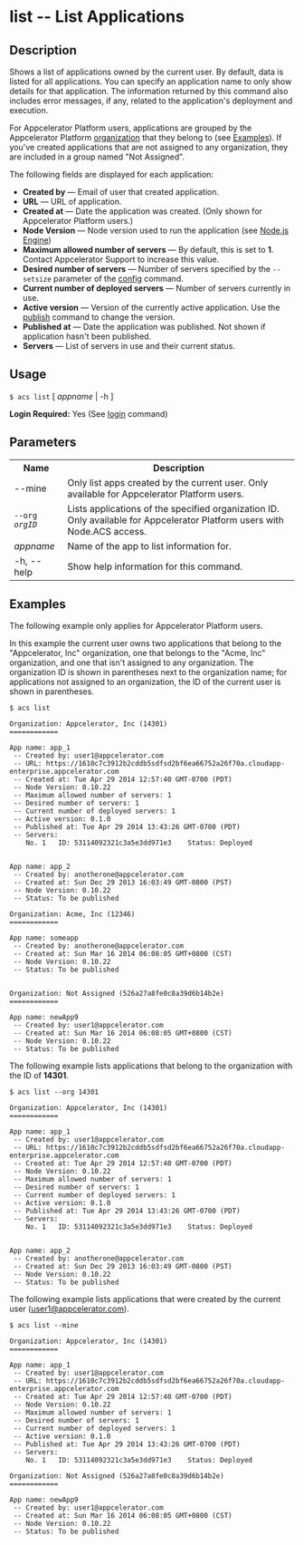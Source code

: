 
# list -- List Applications

## Description

Shows a list of applications owned by the current user. By default, data is listed for all applications. 
You can specify an application name to only show details for that application. The information returned
by this command also includes error messages, if any, related to the application's deployment and execution. 

For Appcelerator Platform users,
applications are grouped by the Appcelerator Platform [organization](#!/guide/node_orgs) that they belong to (see [Examples](#!/guide/node_cli_list-section-examples)). 
If you've created applications that are not assigned to any organization, they are included in a group named "Not Assigned".

The following fields are displayed for each application:

* **Created by** &mdash; Email of user that created application.
* **URL** &mdash; URL of application.
* **Created at**  &mdash; Date the application was created. (Only shown for Appcelerator Platform users.)
* **Node Version**  &mdash; Node version used to run the application (see [Node.js Engine](#!/guide/node_standard-section-node-js-engine))
* **Maximum allowed number of servers**  &mdash; By default, this is set to **1**. Contact Appcelerator Support to increase this value.
* **Desired number of servers**  &mdash; Number of servers specified by the `--setsize` parameter of the 
[config](#!/guide/node_cli_config) command.
* **Current number of deployed servers**  &mdash; Number of servers currently in use.
* **Active version** &mdash;  Version of the currently active application. Use the [publish](#!/guide/node_cli_publish) command to change the version.
* **Published at** &mdash;  Date the application was published. Not shown if application hasn't been published.
* **Servers** &mdash; List of servers in use and their current status.

## Usage

`$ acs list` [ _appname_ | -h ]

**Login Required:** Yes (See [login](#!/guide/node_cli_login) command)

## Parameters

<table class="doc-table">
    <tbody>
        <tr>
            <th>Name</th>
            <th>Description</th>
        </tr>
        <tr>
            <td>--mine</td>
            <td>Only list apps created by the current user. Only available for Appcelerator Platform users.</td>
        </tr>
        <tr>
            <td><code>--org <em>orgID</em></code></td>
            <td>Lists applications of the specified organization ID. Only available for Appcelerator Platform users with Node.ACS access.</td>
        </tr>
        <tr>
            <td><i>appname</i></td>
            <td>Name of the app to list information for.</td>
        </tr>
        <tr>
            <td>-h, --help</td>
            <td>Show help information for this command.</td>
        </tr>
    </tbody>
</table>

## Examples

The following example only applies for Appcelerator Platform users.

In this example the current user owns two applications that belong to the "Appcelerator, Inc" 
organization, one that belongs to the "Acme, Inc" organization, and one that isn't assigned to any
organization. The organization ID is shown in parentheses next to the organization name; for applications
not assigned to an organization, the ID of the current user is shown in parentheses.
    
    $ acs list
    
    Organization: Appcelerator, Inc (14301)
    ============ 

    App name: app_1
     -- Created by: user1@appcelerator.com
     -- URL: https://1610c7c3912b2cddb5sdfsd2bf6ea66752a26f70a.cloudapp-enterprise.appcelerator.com
     -- Created at: Tue Apr 29 2014 12:57:40 GMT-0700 (PDT)
     -- Node Version: 0.10.22
     -- Maximum allowed number of servers: 1
     -- Desired number of servers: 1
     -- Current number of deployed servers: 1
     -- Active version: 0.1.0
     -- Published at: Tue Apr 29 2014 13:43:26 GMT-0700 (PDT)
     -- Servers: 
        No. 1   ID: 53114092321c3a5e3dd971e3    Status: Deployed


    App name: app_2
     -- Created by: anotherone@appcelerator.com
     -- Created at: Sun Dec 29 2013 16:03:49 GMT-0800 (PST)
     -- Node Version: 0.10.22
     -- Status: To be published

    Organization: Acme, Inc (12346)
    ============ 
     
    App name: someapp
     -- Created by: anotherone@appcelerator.com
     -- Created at: Sun Mar 16 2014 06:08:05 GMT+0800 (CST)
     -- Node Version: 0.10.22
     -- Status: To be published


    Organization: Not Assigned (526a27a8fe0c8a39d6b14b2e)
    ============ 
     
    App name: newApp9
     -- Created by: user1@appcelerator.com
     -- Created at: Sun Mar 16 2014 06:08:05 GMT+0800 (CST)
     -- Node Version: 0.10.22
     -- Status: To be published

The following example lists applications that belong to the organization with the ID of **14301**.

    $ acs list --org 14301

    Organization: Appcelerator, Inc (14301)
    ============ 

    App name: app_1
     -- Created by: user1@appcelerator.com
     -- URL: https://1610c7c3912b2cddb5sdfsd2bf6ea66752a26f70a.cloudapp-enterprise.appcelerator.com
     -- Created at: Tue Apr 29 2014 12:57:40 GMT-0700 (PDT)
     -- Node Version: 0.10.22
     -- Maximum allowed number of servers: 1
     -- Desired number of servers: 1
     -- Current number of deployed servers: 1
     -- Active version: 0.1.0
     -- Published at: Tue Apr 29 2014 13:43:26 GMT-0700 (PDT)
     -- Servers: 
        No. 1   ID: 53114092321c3a5e3dd971e3    Status: Deployed


    App name: app_2
     -- Created by: anotherone@appcelerator.com    
     -- Created at: Sun Dec 29 2013 16:03:49 GMT-0800 (PST)
     -- Node Version: 0.10.22
     -- Status: To be published

The following example lists applications that were created by the current user (user1@appcelerator.com).

    $ acs list --mine

    Organization: Appcelerator, Inc (14301)
    ============ 

    App name: app_1
     -- Created by: user1@appcelerator.com
     -- URL: https://1610c7c3912b2cddb5sdfsd2bf6ea66752a26f70a.cloudapp-enterprise.appcelerator.com
     -- Created at: Tue Apr 29 2014 12:57:40 GMT-0700 (PDT)
     -- Node Version: 0.10.22
     -- Maximum allowed number of servers: 1
     -- Desired number of servers: 1
     -- Current number of deployed servers: 1
     -- Active version: 0.1.0
     -- Published at: Tue Apr 29 2014 13:43:26 GMT-0700 (PDT)
     -- Servers: 
        No. 1   ID: 53114092321c3a5e3dd971e3    Status: Deployed

    Organization: Not Assigned (526a27a8fe0c8a39d6b14b2e)
    ============ 
     
    App name: newApp9
     -- Created by: user1@appcelerator.com
     -- Created at: Sun Mar 16 2014 06:08:05 GMT+0800 (CST)
     -- Node Version: 0.10.22
     -- Status: To be published        

